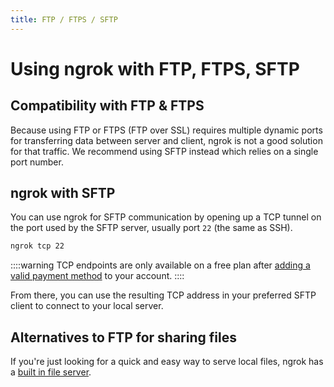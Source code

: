 ```yaml
---
title: FTP / FTPS / SFTP
---
```


# Using ngrok with FTP, FTPS, SFTP

## Compatibility with FTP & FTPS

Because using FTP or FTPS (FTP over SSL) requires multiple dynamic ports for transferring data between server and client, ngrok is not a good solution for that traffic. We recommend using SFTP instead which relies on a single port number.

## ngrok with SFTP

You can use ngrok for SFTP communication by opening up a TCP tunnel on the port used by the SFTP server, usually port `22` (the same as SSH).

```bash
ngrok tcp 22
```

::::warning
TCP endpoints are only available on a free plan after [adding a valid payment method](https://dashboard.ngrok.com/settings#id-verification) to your account.
::::

From there, you can use the resulting TCP address in your preferred SFTP client to connect to your local server.

## Alternatives to FTP for sharing files

If you're just looking for a quick and easy way to serve local files, ngrok has a [built in file server](/docs/http/#file-serving).
